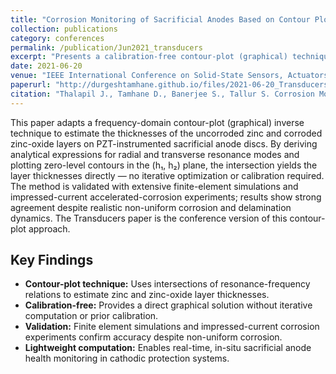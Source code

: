 ```yaml
---
title: "Corrosion Monitoring of Sacrificial Anodes Based on Contour Plot Analysis of Electro-Mechanical Impedance Spectra"
collection: publications
category: conferences
permalink: /publication/Jun2021_transducers
excerpt: "Presents a calibration-free contour-plot (graphical) technique to extract zinc and zinc-oxide film thicknesses from resonance frequencies in EMI spectra. Validated with FEA and impressed-current corrosion experiments, the method is computationally light and suitable for in-situ anode health monitoring."
date: 2021-06-20
venue: "IEEE International Conference on Solid-State Sensors, Actuators and Microsystems (Transducers)"
paperurl: "http://durgeshtamhane.github.io/files/2021-06-20_Transducers.pdf"
citation: "Thalapil J., Tamhane D., Banerjee S., Tallur S. Corrosion Monitoring of Sacrificial Anodes Based on Contour Plot Analysis of Electro-Mechanical Impedance Spectra. Proc. Transducers 2021."
---
```




This paper adapts a frequency-domain contour-plot (graphical) inverse technique to estimate the thicknesses of the uncorroded zinc and corroded zinc-oxide layers on PZT-instrumented sacrificial anode discs. By deriving analytical expressions for radial and transverse resonance modes and plotting zero-level contours in the (h₁, h₂) plane, the intersection yields the layer thicknesses directly — no iterative optimization or calibration required. The method is validated with extensive finite-element simulations and impressed-current accelerated-corrosion experiments; results show strong agreement despite realistic non-uniform corrosion and delamination dynamics. The Transducers paper is the conference version of this contour-plot approach.

## Key Findings
- **Contour-plot technique:** Uses intersections of resonance-frequency relations to estimate zinc and zinc-oxide layer thicknesses.  
- **Calibration-free:** Provides a direct graphical solution without iterative computation or prior calibration.  
- **Validation:** Finite element simulations and impressed-current corrosion experiments confirm accuracy despite non-uniform corrosion.  
- **Lightweight computation:** Enables real-time, in-situ sacrificial anode health monitoring in cathodic protection systems.  

